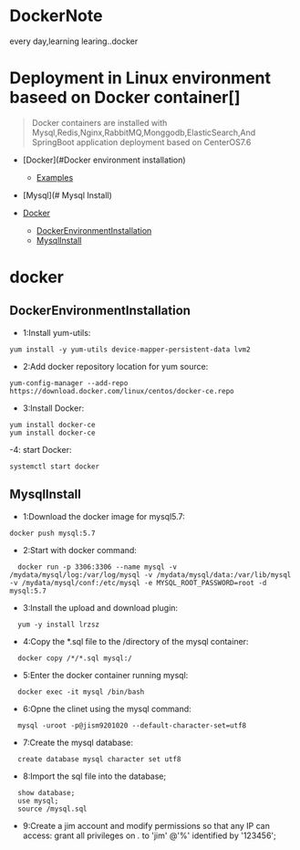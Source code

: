 # DockerNote
every day,learning learing..docker
# Deployment in Linux environment baseed on Docker container[]
>Docker containers are installed with Mysql,Redis,Nginx,RabbitMQ,Monggodb,ElasticSearch,And SpringBoot application deployment based on CenterOS7.6

- [Docker](#Docker environment installation)
    - [Examples](#examples)
- [Mysql](# Mysql Install)

- [Docker](#docker)
    - [DockerEnvironmentInstallation](#DockerEnvironmentInstallation)
    - [MysqlInstall](#MysqlInstall)


# docker
## DockerEnvironmentInstallation
- 1:Install yum-utils:
```shell
yum install -y yum-utils device-mapper-persistent-data lvm2
```
- 2:Add docker repository location for yum source:
```shell
yum-config-manager --add-repo https://download.docker.com/linux/centos/docker-ce.repo
```
- 3:Install Docker:
```shell
yum install docker-ce
yum install docker-ce
```
-4: start Docker:
```shell
systemctl start docker
```
## MysqlInstall
- 1:Download the docker image for mysql5.7:
```shell
docker push mysql:5.7
```
- 2:Start with docker command:
```shell
  docker run -p 3306:3306 --name mysql -v /mydata/mysql/log:/var/log/mysql -v /mydata/mysql/data:/var/lib/mysql -v /mydata/mysql/conf:/etc/mysql -e MYSQL_ROOT_PASSWORD=root -d mysql:5.7
```
- 3:Install the upload and download plugin:
```shell
  yum -y install lrzsz
```
- 4:Copy the *.sql file to the /directory of the mysql container:
```shell
  docker copy /*/*.sql mysql:/
```
- 5:Enter the docker container running mysql:
```shell
  docker exec -it mysql /bin/bash
```
- 6:Opne the clinet using the mysql command:
```shell
  mysql -uroot -p@jism9201020 --default-character-set=utf8
```
- 7:Create the mysql database:
```shell
  create database mysql character set utf8
```
- 8:Import the sql file into the database;
```shell
  show database;
  use mysql;
  source /mysql.sql
```
- 9:Create a jim account and modify permissions so that any IP can access:
grant all privileges on *.* to 'jim' @'%' identified by '123456';

